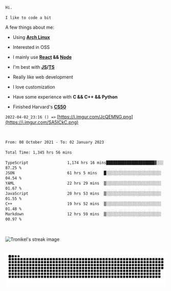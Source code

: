 ```
Hi.

I like to code a bit
```

A few things about me:

-   Using **[Arch Linux](https://archlinux.org/)**

-   Interested in OSS

-   I mainly use **[React](https://reactjs.org/) && [Node](https://nodejs.org/en/)**

-   I'm best with **[JS](https://www.javascript.com/)/[TS](https://www.typescriptlang.org/)**

-   Really like web development

-   I love customization

-   Have some experience with **C && C++ && Python**

-   Finished Harvard's **[CS50](https://cs50.harvard.edu)**

`2022-04-02_23:16 () =>` [https://i.imgur.com/JcQEMNG.png](https://i.imgur.com/SA5ICkC.png)

<br>

<!--START_SECTION:waka-->

```text
From: 08 October 2021 - To: 02 January 2023

Total Time: 1,345 hrs 56 mins

TypeScript                 1,174 hrs 16 mins█████████████████████▓░░░   87.25 %
JSON                       61 hrs 5 mins   █░░░░░░░░░░░░░░░░░░░░░░░░   04.54 %
YAML                       22 hrs 29 mins  ▒░░░░░░░░░░░░░░░░░░░░░░░░   01.67 %
JavaScript                 20 hrs 53 mins  ▒░░░░░░░░░░░░░░░░░░░░░░░░   01.55 %
C++                        19 hrs 52 mins  ▒░░░░░░░░░░░░░░░░░░░░░░░░   01.48 %
Markdown                   12 hrs 59 mins  ▒░░░░░░░░░░░░░░░░░░░░░░░░   00.97 %
```

<!--END_SECTION:waka-->

<br>

<p><img align="center" src="https://github-readme-streak-stats.herokuapp.com/?user=Tronikelis&theme=dark" alt="Tronikel's streak image" /></p>

<br>

<img title="" src="https://raw.githubusercontent.com/Tronikelis/Tronikelis/output/github-contribution-grid-snake.svg" alt="very cool snake thingey" data-align="left">
